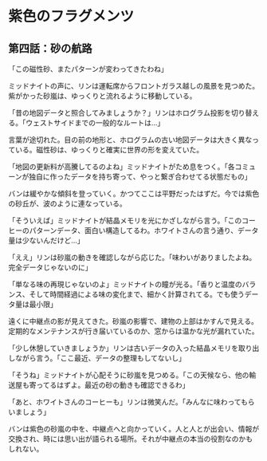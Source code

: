 # 紫色のフラグメンツ
## 第四話：砂の航路

「この磁性砂、またパターンが変わってきたわね」

ミッドナイトの声に、リンは運転席からフロントガラス越しの風景を見つめた。紫がかった砂嵐は、ゆっくりと流れるように移動している。

「昔の地図データと照合してみましょうか？」リンはホログラム投影を切り替える。「ウェストサイドまでの一般的なルートは...」

言葉が途切れた。目の前の地形と、ホログラムの古い地図データは大きく異なっている。磁性砂は、ゆっくりと確実に世界の形を変えていた。

「地図の更新料が高騰してるのよね」ミッドナイトがため息をつく。「各コミューンが独自に作ったデータを持ち寄って、やっと繋ぎ合わせてる状態だもの」

バンは緩やかな傾斜を登っていく。かつてここは平野だったはずだ。今では紫色の砂丘が、波のように連なっている。

「そういえば」ミッドナイトが結晶メモリを光にかざしながら言う。「このコーヒーのパターンデータ、面白い構造してるわ。ホワイトさんの言う通り、データ量は少ないんだけど...」

「ええ」リンは砂嵐の動きを確認しながら応じた。「味わいがありましたよね。完全データじゃないのに」

「単なる味の再現じゃないのよ」ミッドナイトの瞳が光る。「香りと温度のバランス、そして時間経過による味の変化まで、細かく計算されてる。でも使うデータ量は最小限」

遠くに中継点の影が見えてきた。砂嵐の影響で、建物の上部はかすんで見える。定期的なメンテナンスが行き届いているのか、窓からは温かな光が漏れていた。

「少し休憩していきましょうか」リンは古いデータの入った結晶メモリを取り出しながら言う。「ここ最近、データの整理もしてないし」

「そうね」ミッドナイトが心配そうに砂嵐を見つめる。「この天候なら、他の輸送屋も寄ってるはずよ。最近の砂の動きも確認できるわ」

「あと、ホワイトさんのコーヒーも」リンは微笑んだ。「みんなに味わってもらいましょう」

バンは紫色の砂嵐の中を、中継点へと向かっていく。人と人とが出会い、情報が交換され、時には思い出が語られる場所。それが中継点の本当の役割なのかもしれない。
